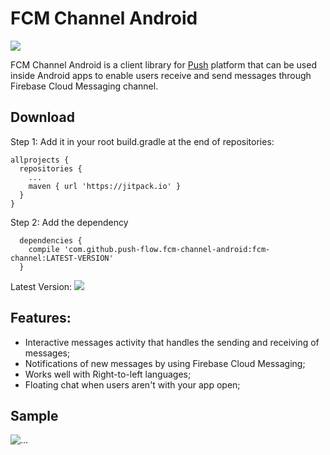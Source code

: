 # FCM Channel Android

[![](https://jitpack.io/v/push-flow/fcm-channel-android.svg?style=flat-square)](https://jitpack.io/#push-flow/fcm-channel-android)

FCM Channel Android is a client library for [Push](http://push.al) platform that can be used inside Android apps to enable users receive and send messages through Firebase Cloud Messaging channel.

## Download

Step 1: Add it in your root build.gradle at the end of repositories:

```
allprojects {
  repositories {
    ...
    maven { url 'https://jitpack.io' }
  }
}
```

Step 2: Add the dependency
```
  dependencies {
    compile 'com.github.push-flow.fcm-channel-android:fcm-channel:LATEST-VERSION'
  }
```
Latest Version: [![](https://jitpack.io/v/push-flow/fcm-channel-android.svg?style=flat-square)](https://jitpack.io/#push-flow/fcm-channel-android)

## Features:

* Interactive messages activity that handles the sending and receiving of messages;
* Notifications of new messages by using Firebase Cloud Messaging;
* Works well with Right-to-left languages;
* Floating chat when users aren't with your app open;

## Sample

<img src="sample.gif" alt="...">
